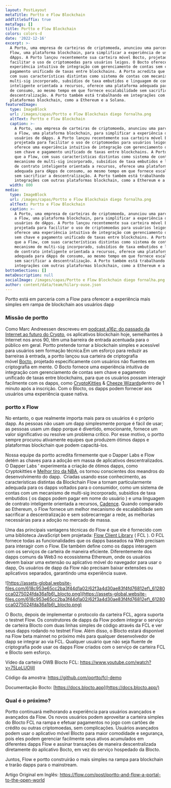 ```yaml
---
layout: PostLayout
metaTitle: Portto e Flow Blockchain
addTitleSuffix: true
metaTags: []
title: Portto e Flow Blockchain
colors: colors-d
date: '2022-12-16'
excerpt: >-
  A Porto, uma empresa de carteiras de criptomoeda, anunciou uma parceria com a
  Flow, uma plataforma blockchain, para simplificar a experiência de usuários de
  dApps. A Porto lançou recentemente sua carteira móvel Bocto, projetada para
  facilitar o uso de criptomoedas para usuários leigos. O Bocto oferece uma
  experiência intuitiva de integração com gerenciamento de contas sem chave e
  pagamento unificado de taxas entre blockchains. A Porto acredita que a Flow,
  com suas características distintas como sistema de contas com mecanismo de
  multi-sig incorporado, subsídios de taxa embutidos e linguagem de contrato
  inteligente orientada a recursos, oferece uma plataforma adequada para dApps
  de consumo, ao mesmo tempo em que fornece escalabilidade sem sacrificar a
  descentralização. A Porto também está trabalhando em integrações com outras
  plataformas blockchain, como a Ethereum e a Solana.
featuredImage:
  type: ImageBlock
  url: /images/capas/Portto e Flow Blockchain diego fornalha.png
  altText: Portto e Flow Blockchain
  caption: >-
    A Porto, uma empresa de carteiras de criptomoeda, anunciou uma parceria com
    a Flow, uma plataforma blockchain, para simplificar a experiência de
    usuários de dApps. A Porto lançou recentemente sua carteira móvel Bocto,
    projetada para facilitar o uso de criptomoedas para usuários leigos. O Bocto
    oferece uma experiência intuitiva de integração com gerenciamento de contas
    sem chave e pagamento unificado de taxas entre blockchains. A Porto acredita
    que a Flow, com suas características distintas como sistema de contas com
    mecanismo de multi-sig incorporado, subsídios de taxa embutidos e linguagem
    de contrato inteligente orientada a recursos, oferece uma plataforma
    adequada para dApps de consumo, ao mesmo tempo em que fornece escalabilidade
    sem sacrificar a descentralização. A Porto também está trabalhando em
    integrações com outras plataformas blockchain, como a Ethereum e a Solana.
  width: 800
media:
  type: ImageBlock
  url: /images/capas/Portto e Flow Blockchain diego fornalha.png
  altText: Portto e Flow Blockchain
  caption: >-
    A Porto, uma empresa de carteiras de criptomoeda, anunciou uma parceria com
    a Flow, uma plataforma blockchain, para simplificar a experiência de
    usuários de dApps. A Porto lançou recentemente sua carteira móvel Bocto,
    projetada para facilitar o uso de criptomoedas para usuários leigos. O Bocto
    oferece uma experiência intuitiva de integração com gerenciamento de contas
    sem chave e pagamento unificado de taxas entre blockchains. A Porto acredita
    que a Flow, com suas características distintas como sistema de contas com
    mecanismo de multi-sig incorporado, subsídios de taxa embutidos e linguagem
    de contrato inteligente orientada a recursos, oferece uma plataforma
    adequada para dApps de consumo, ao mesmo tempo em que fornece escalabilidade
    sem sacrificar a descentralização. A Porto também está trabalhando em
    integrações com outras plataformas blockchain, como a Ethereum e a Solana.
bottomSections: []
metaDescription: null
socialImage: /images/capas/Portto e Flow Blockchain diego fornalha.png
author: content/data/team/hilary-ouse.json
---
```

Portto está em parceria com a Flow para oferecer a experiência mais simples em rampa de blockchain aos usuários dapp

### **Missão de portto**

Como Marc Andreessen descreveu em [podcast a16z: do passado da Internet ao futuro do Crypto](https://a16z.com/2019/08/29/internet-past-crypto-future-crypto-regulatory-summit/), os aplicativos blockchain hoje, semelhantes à Internet nos anos 90, têm uma barreira de entrada acentuada para o público em geral. Portto pretende tornar a blockchain simples e acessível para usuários sem formação técnica.Em um esforço para reduzir as barreiras à entrada, a portto lançou sua carteira de criptografia móvel [Bocto](https://blocto.portto.io/), projetado especificamente com usuários não fluentes em criptografia em mente. O Bocto fornece uma experiência intuitiva de integração com gerenciamento de contas sem chave e pagamento unificado de taxas entre blockchains, para que os usuários possam interagir facilmente com os dapps, como [CryptoKitties](https://www.cryptokitties.co/) & [Cheeze Wizards](https://www.cheezewizards.com/)dentro de 1 minuto após a inscrição. Com o Blocto, os dapps podem fornecer aos usuários uma experiência quase nativa.

### **portto x Flow**

No entanto, o que realmente importa mais para os usuários é o próprio dapp. As pessoas não usam um dapp simplesmente porque é fácil de usar; as pessoas usam um dapp porque é divertido, emocionante, fornece um valor significativo ou resolve um problema crítico. Por esse motivo, o portto sempre procurou ativamente equipes que produzem ótimos dapps e plataformas blockchain que podem capacitá-los.

Nossa equipe da portto acredita firmemente que o Dapper Labs e Flow detém as chaves para a adoção em massa de aplicativos descentralizados. O Dapper Labs ’ experimenta a criação de ótimos dapps, como Cryptokitties e [Melhor tiro da NBA](https://www.nbatopshot.com/), os tornou conscientes dos meandros do desenvolvimento do dapp.  Criadas usando esse conhecimento, as características distintas da Blockchain Flow a tornam particularmente adequada para os dapps voltados para o consumidor, como um sistema de contas com um mecanismo de multi-sig incorporado, subsídios de taxa embutidos ( os dapps podem pagar em nome do usuário ) e uma linguagem de contrato inteligente orientada a recursos, [Cadence](https://docs.onflow.org/docs/getting-started-1). Quando comparado ao Ethereum, o Flow fornece um melhor mecanismo de escalabilidade sem sacrificar a descentralização e sem sobrecarregar a rede, as melhorias necessárias para a adoção no mercado de massa.

Uma das principais vantagens técnicas do Flow é que ele é fornecido com uma biblioteca JavaScript bem projetada: [Flow Client Library](https://github.com/onflow/flow-js-sdk/tree/master/packages/fcl) ( FCL ). O FCL fornece todas as funcionalidades que os dapps baseados na Web precisam para interagir com o Flow. Ele também define como os dapps interagem com os serviços de carteira de maneira eficiente. Diferentemente dos dapps comuns da Web3 no ecossistema Ethereum, onde os usuários devem baixar uma extensão ou aplicativo móvel do navegador para usar o dapp, Os usuários de dapp da Flow não precisam baixar extensões ou aplicativos separados, garantindo uma experiência suave.

![https://assets-global.website-files.com/618c953e65cc2ba3f44d1a02/62f3a4d30ae83f4fd76812ef\_61280cca0275024fda36a1b6\_blocto.png](https://assets-global.website-files.com/618c953e65cc2ba3f44d1a02/62f3a4d30ae83f4fd76812ef\_61280cca0275024fda36a1b6\_blocto.png)

O Bocto, depois de implementar o protocolo da carteira FCL, agora suporta o testnet Flow. Os construtores de dapps da Flow podem integrar o serviço de carteira Blocto com duas linhas simples de código através da FCL e ver seus dapps rodando no testnet Flow. Além disso, o Blocto estará disponível na Flow beta mainnet no próximo mês para qualquer desenvolvedor de dapp se integrar ao via FCL. Qualquer usuário que não seja fluente de criptografia pode usar os dapps Flow criados com o serviço de carteira FCL e Blocto sem esforço.

Vídeo da carteira OWB Blocto FCL: <https://www.youtube.com/watch?v=75LpLUOIjII>

Código da amostra: <https://github.com/portto/fcl-demo>

Documentação Bocto: [https://docs.blocto.app](https://docs.blocto.app/)

### **Qual é o próximo?**

Portto continuará melhorando a experiência para usuários avançados e avançados da Flow. Os novos usuários podem aproveitar a carteira simples do Blocto FCL na rampa e efetuar pagamentos no jogo com cartões de crédito ou outras criptomoedas, sem complicações. Usuários avançados podem usar o aplicativo móvel Blocto para maior comodidade e segurança, pois eles podem gerenciar facilmente seus ativos acumulados em diferentes dapps Flow e assinar transações de maneira descentralizada diretamente do aplicativo Bocto, em vez do serviço hospedado da Blocto.

Juntos, Flow e portto construirão o mais simples na rampa para blockchain e trarão dapps para o mainstream.

Artigo Original em Inglês: https://flow.com/post/portto-and-flow-a-portal-to-the-open-world
